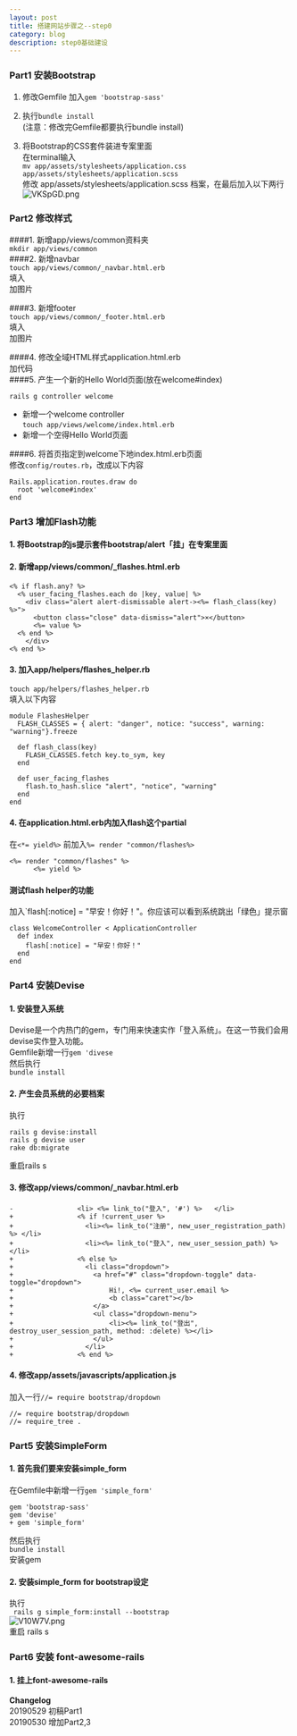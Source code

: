 ```yaml
---
layout: post
title: 搭建网站步骤之--step0        
category: blog
description: step0基础建设            
--- 
```


### Part1 安装Bootstrap   
1. 修改Gemfile 
加入`gem 'bootstrap-sass'`   

2. 执行`bundle install`  
(注意：修改完Gemfile都要执行bundle install)  

3. 将Bootstrap的CSS套件装进专案里面    
在terminal输入  
`mv app/assets/stylesheets/application.css app/assets/stylesheets/application.scss`    
修改 app/assets/stylesheets/application.scss 档案，在最后加入以下两行  
![VKSpGD.png](https://s2.ax1x.com/2019/05/29/VKSpGD.png)
   
### Part2 修改样式    
####1. 新增app/views/common资料夹  
`mkdir app/views/common `  
####2. 新增navbar  
`touch app/views/common/_navbar.html.erb`  
填入   
加图片  

####3. 新增footer  
`touch app/views/common/_footer.html.erb`  
填入  
加图片  

####4. 修改全域HTML样式application.html.erb  
加代码  
####5. 产生一个新的Hello World页面(放在welcome#index)   

`rails g controller welcome`  

- 新增一个welcome controller   
`touch app/views/welcome/index.html.erb`    
- 新增一个空得Hello World页面  

####6. 将首页指定到welcome下地index.html.erb页面  
修改`config/routes.rb`，改成以下内容  
```
Rails.application.routes.draw do
  root 'welcome#index'
end
```   

### Part3 增加Flash功能  
#### 1. 将Bootstrap的js提示套件bootstrap/alert「挂」在专案里面   
#### 2. 新增app/views/common/_flashes.html.erb  
``` 
<% if flash.any? %>
  <% user_facing_flashes.each do |key, value| %>
    <div class="alert alert-dismissable alert-><%= flash_class(key) %>">
      <button class="close" data-dismiss="alert">×</button>
      <%= value %>
  <% end %>
    </div>
<% end %>
```  
#### 3. 加入app/helpers/flashes_helper.rb  
`touch app/helpers/flashes_helper.rb`  
填入以下内容  
```
module FlashesHelper
  FLASH_CLASSES = { alert: "danger", notice: "success", warning: "warning"}.freeze

  def flash_class(key)
    FLASH_CLASSES.fetch key.to_sym, key
  end

  def user_facing_flashes
    flash.to_hash.slice "alert", "notice", "warning"
  end
end  
```  
#### 4. 在application.html.erb内加入flash这个partial  
在`<*= yield%>` 前加入`%= render "common/flashes%>`   
```  
<%= render "common/flashes" %>
      <%= yield %>
```  

#### 测试flash helper的功能  
加入`flash[:notice] = "早安！你好！"。你应该可以看到系统跳出「绿色」提示窗  
``` 
class WelcomeController < ApplicationController
  def index
    flash[:notice] = "早安！你好！"
  end
end 
```   

### Part4 安装Devise    
#### 1. 安装登入系统  
Devise是一个内热门的gem，专门用来快速实作「登入系统」。在这一节我们会用devise实作登入功能。   
Gemfile新增一行`gem 'divese`   
然后执行  
`bundle install`    
#### 2. 产生会员系统的必要档案   
执行  
```  
rails g devise:install 
rails g devise user  
rake db:migrate    
```  
重启rails s   
#### 3. 修改app/views/common/_navbar.html.erb   
```  
-                <li> <%= link_to("登入", '#') %>   </li>
+                <% if !current_user %>
+                  <li><%= link_to("注册", new_user_registration_path) %> </li>
+                  <li><%= link_to("登入", new_user_session_path) %></li>
+                <% else %>
+                  <li class="dropdown">
+                    <a href="#" class="dropdown-toggle" data-toggle="dropdown">
+                        Hi!, <%= current_user.email %>
+                        <b class="caret"></b>
+                    </a>
+                    <ul class="dropdown-menu">
+                        <li><%= link_to("登出", destroy_user_session_path, method: :delete) %></li>
+                    </ul>
+                  </li>
+                <% end %>

```  
#### 4. 修改app/assets/javascripts/application.js  
加入一行`//= require bootstrap/dropdown`  
``` 
//= require bootstrap/dropdown
//= require_tree .
```  

### Part5 安装SimpleForm   
#### 1. 首先我们要来安装simple_form   
在Gemfile中新增一行`gem 'simple_form'`  
```  
gem 'bootstrap-sass'
gem 'devise'
+ gem 'simple_form' 
```   
然后执行  
`bundle install`  
安装gem  
#### 2. 安装simple_form for bootstrap设定  
执行  
` rails g simple_form:install --bootstrap`  
![V10W7V.png](https://s2.ax1x.com/2019/06/01/V10W7V.png)  
重启 rails s  

### Part6 安装 font-awesome-rails  
#### 1. 挂上font-awesome-rails  
  






**Changelog**  
20190529 初稿Part1  
20190530 增加Part2,3  

